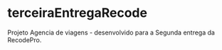 # terceiraEntregaRecode
Projeto Agencia de viagens -  desenvolvido para a Segunda entrega da RecodePro.
